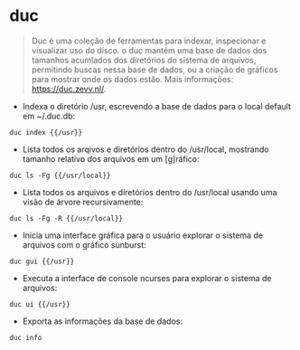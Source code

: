 # duc

> Duc é uma coleção de ferramentas para indexar, inspecionar e visualizar uso do disco. o duc mantém uma base de dados dos tamanhos acumlados dos diretórios do sistema de arquivos, permitindo buscas nessa base de dados, ou a criação de gráficos para mostrar onde os dados estão.
> Mais informações: <https://duc.zevv.nl/>.

- Indexa o diretório /usr, escrevendo a base de dados para o local default em ~/.duc.db:

`duc index {{/usr}}`

- Lista todos os arqivos e diretórios dentro do /usr/local, mostrando tamanho relativo dos arquivos em um [g]ráfico:

`duc ls -Fg {{/usr/local}}`

- Lista todos os arquivos e diretórios dentro do /usr/local usando uma visão de árvore recursivamente:

`duc ls -Fg -R {{/usr/local}}`

- Inicia uma interface gráfica para o usuário explorar o sistema de arquivos com o gráfico sunburst:

`duc gui {{/usr}}`

- Executa a interface de console ncurses para explorar o sistema de arquivos:

`duc ui {{/usr}}`

- Exporta as informações da base de dados:

`duc info`
